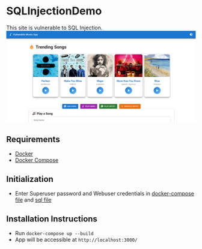 # SQLInjectionDemo

This site is vulnerable to SQL Injection.
![Homepage](Others/homepage.png)

## Requirements
- [Docker](https://www.docker.com/)
- [Docker Compose](https://docs.docker.com/compose/)

## Initialization
- Enter Superuser password and Webuser credentials in [docker-compose file](./docker-compose.yml) and [sql file](./Backend/init.sql)

## Installation Instructions
- Run `docker-compose up --build`
- App will be accessible at `http://localhost:3000/`